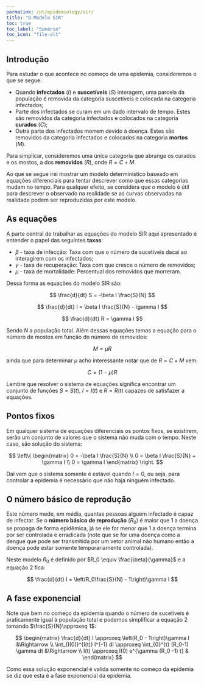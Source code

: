 ```yaml
---
permalink: /pt/epidemiology/sir/
title: "O Modelo SIR"
toc: true
toc_label: "Sumário"
toc_icon: "file-alt"
---
```


## Introdução

Para estudar o que acontece no começo de uma epidemia, consideremos o que se segue:

* Quando **infectados** ($I$) e **suscetíveis** ($S$) interagem, uma parcela da população é removida da categoria suscetíveis e colocada na categoria infectados;
* Parte dos infectados se curam em um dado intervalo de tempo. Estes são removidos da categoria infectados e colocados na categoria **curados** ($C$);
* Outra parte dos infectados morrem devido à doença. Estes são removidos da categoria infectados e colocados na categoria **mortos** ($M$).

Para simplicar, consideremos uma única categoria que abrange os curados e os mostos, a dos **removidos** ($R$), onde $R = C + M$.

Ao que se segue irei mostrar um modelo determinístico baseado em equações diferenciais para tentar descrever como que essas categorias mudam no tempo. Para qualquer efeito, se considera que o modelo é útil para descrever o observado na realidade se as curvas observadas na realidade podem ser reproduzidas por este modelo.

## As equações

A parte central de trabalhar as equações do modelo SIR aqui apresentado é entender o papel das seguintes **taxas**:

* $\beta$ - taxa de infecção: Taxa com que o número de sucetíveis dacai ao interagirem com os infectados;
* $\gamma$ - taxa de recuperação: Taxa com que cresce o número de removidos;
* $\mu$ - taxa de mortalidade: Percentual dos removidos que morreram.

Dessa forma as equações do modelo SIR são:

$$
\frac{d}{dt} S = -\beta I \frac{S}{N}
$$

$$
\frac{d}{dt} I = \beta I \frac{S}{N} - \gamma I
$$

$$
\frac{d}{dt} R = \gamma I
$$

Sendo $N$ a população total. Além dessas equações temos a equação para o número de mostos em função do número de removidos:

$$
M = \mu R
$$

ainda que para determinar $\mu$ acho interessante notar que de $R = C + M$ vem:

$$
C = (1 - \mu) R
$$

Lembre que resolver o sistema de equações significa encontrar um conjunto de funções $S = S(t)$, $I = I(t)$ e $R = R(t)$ capazes de satisfazer a equações.

## Pontos fixos

Em qualquer sistema de equações diferenciais os pontos fixos, se existirem, serão um conjunto de valores que o sistema não muda com o tempo. Neste caso, são solução do sistema:

$$
\left\{
\begin{matrix}
0 = -\beta I \frac{S}{N} \\
0 = \beta I \frac{S}{N} + \gamma I \\
0 = \gamma I
\end{matrix}
\right.
$$

Daí vem que o sistema somente é estável quando $I=0$, ou seja, para controlar a epidemia é necessário que não haja ninguém infectado.

## O número básico de reprodução

Este número mede, em média, quantas pessoas alguém infectado é capaz de infectar. Se o **número básico de reprodução** ($R_0$) é maior que 1 a doença se propaga de forma epidêmica, já se ele for menor que 1 a doença termina por ser controlada e erradicada (note que se for uma doença como a dengue que pode ser transmitida por um vetor animal não humano então a doença pode estar somente temporariamente controlada).

Neste modelo $R_0$ é definido por $R_0 \equiv \frac{\beta}{\gamma}$ e a equação 2 fica:

$$
\frac{d}{dt} I = \left(R_0\frac{S}{N} - 1\right)\gamma I
$$

## A fase exponencial

Note que bem no começo da epidemia quando o número de sucetíveis é praticamente igual à população total e podemos simplificar a equação 2 tomando $\frac{S}{N}\approxeq 1$:

$$
\begin{matrix}
\frac{d}{dt} I \approxeq \left(R_0 - 1\right)\gamma I &\Rightarrow \\
\int_{I(0)}^{I(t)} I^{-1} dI \approxeq \int_{0}^{t} (R_0-1) \gamma dt &\Rightarrow \\
I(t) \approxeq I(0) e^{\gamma (R_0 -1) t} &
\end{matrix}
$$

Como essa solução exponencial é valida somente no começo da epidemia se diz que esta é a fase exponencial da epidemia.
